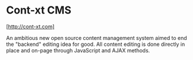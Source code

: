 Cont-xt CMS
===========

[http://cont-xt.com]

An ambitious new open source content management system aimed to end the "backend" editing idea for good. All content editing is done directly in place and on-page through JavaScript and AJAX methods.